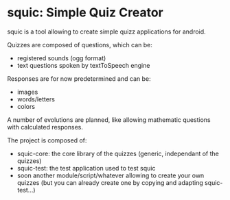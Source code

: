 squic: Simple Quiz Creator
=====

squic is a tool allowing to create simple quizz applications for android. 

Quizzes are composed of questions, which can be:
- registered sounds (ogg format)
- text questions spoken by textToSpeech engine

Responses are for now predetermined and can be:
- images
- words/letters
- colors

A number of evolutions are planned, like allowing mathematic questions with calculated responses. 

The project is composed of:
- squic-core: the core library of the quizzes (generic, independant of the quizzes)
- squic-test: the test application used to test squic
- soon another module/script/whatever allowing to create your own quizzes (but you can already create one by copying and adapting squic-test...)
